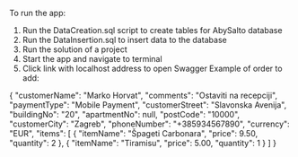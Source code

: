 To run the app:
1. Run the DataCreation.sql script to create tables for AbySalto database
2. Run the DataInsertion.sql to insert data to the database
3. Run the solution of a project
4. Start the app and navigate to terminal
5. Click link with localhost address to open Swagger
Example of order to add:

{
  "customerName": "Marko Horvat",
  "comments": "Ostaviti na recepciji",
  "paymentType": "Mobile Payment",
  "customerStreet": "Slavonska Avenija",
  "buildingNo": "20",
  "apartmentNo": null,
  "postCode": "10000",
  "customerCity": "Zagreb",
  "phoneNumber": "+385934567890",
  "currency": "EUR",
  "items": [
    {
      "itemName": "Špageti Carbonara",
      "price": 9.50,
      "quantity": 2
    },
    {
      "itemName": "Tiramisu",
      "price": 5.00,
      "quantity": 1
    }
  ]
}

